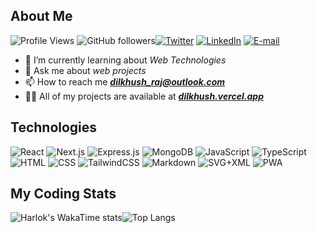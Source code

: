 ## About Me

![Profile Views](https://komarev.com/ghpvc/?username=dilkhush-raj&style=flat) ![GitHub followers](https://img.shields.io/github/followers/dilkhush-raj?style=flat)[![Twitter](https://img.shields.io/badge/Twitter-000000.svg?logo=x&logoColor=white)](https://x.com/dilkhush_codes) [![LinkedIn](https://img.shields.io/badge/LinkedIn-0077b7.svg?logo=linkedin&logoColor=white)](https://linkedin.com/in/dilkhush-raj) [![E-mail](https://img.shields.io/badge/Email-c14438.svg?logo=gmail&logoColor=white)](mailto:dilkhush_raj@outlook.com)

- 🌱 I’m currently learning about _Web Technologies_
- 💬 Ask me about _web projects_
- 📫 How to reach me **_<a href="mailto:dilkhush_raj@outlook.com">dilkhush_raj@outlook.com</a>_**
- 👨‍💻 All of my projects are available at **_[dilkhush.vercel.app](https://dilkhushraj.me)_**

## Technologies

![React](https://img.shields.io/badge/React-20232a.svg?logo=react&logoColor=%2361DAFB) ![Next.js](https://img.shields.io/badge/Next.js-111123.svg?logo=next.js&logoColor=white) ![Express.js](https://img.shields.io/badge/Express.js-404d59.svg?logo=express&logoColor=white) ![MongoDB](https://img.shields.io/badge/MongoDB-00684a.svg?logo=mongodb&logoColor=00ed64) ![JavaScript](https://img.shields.io/badge/JavaScript-20232a.svg?logo=javascript&logoColor=F7DF1E) ![TypeScript](https://img.shields.io/badge/TypeScript-007ACC.svg?logo=typescript&logoColor=white) ![HTML](https://img.shields.io/badge/HTML-E34F26.svg?logo=html5&logoColor=white) ![CSS](https://img.shields.io/badge/CSS-1572B6.svg?logo=css3&logoColor=white) ![TailwindCSS](https://img.shields.io/badge/TailwindCSS-0f1419.svg?logo=tailwindcss&logoColor=00acc1)  ![Markdown](https://img.shields.io/badge/Markdown-000000.svg?logo=markdown&logoColor=white) ![SVG+XML](https://img.shields.io/badge/SVG%2BXML-e0982c.svg?logo=svg&logoColor=white) ![PWA](https://img.shields.io/badge/PWA-5a0ec8.svg?logo=pwa&logoColor=00a9ff)


## My Coding Stats

![Harlok's WakaTime stats](https://github-readme-stats.vercel.app/api/wakatime?username=dilkhush&layout=compact&theme=transparent&hide_border=true)![Top Langs](https://github-readme-stats.vercel.app/api/top-langs/?username=dilkhush-raj&layout=compact&theme=transparent&hide_border=true)
<!-- <a href="https://www.buymeacoffee.com/dilkhush" target="_blank"><img src="https://cdn.buymeacoffee.com/buttons/v2/default-yellow.png" alt="Buy Me A Coffee" style="height: 60px !important;width: 217px !important;" ></a>
-->
